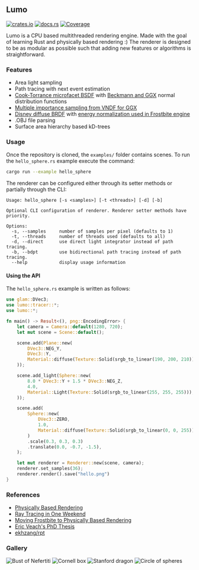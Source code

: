 ## Lumo
[![crates.io](https://img.shields.io/crates/v/lumo)](https://crates.io/crates/lumo)
[![docs.rs](https://img.shields.io/docsrs/lumo)](https://docs.rs/lumo)
[![Coverage](https://img.shields.io/coverallsCoverage/github/ekarpp/lumo)](https://coveralls.io/github/ekarpp/lumo)

Lumo is a CPU based multithreaded rendering engine. Made with the goal of learning Rust and physically based rendering :) The renderer is designed to be as modular as possible such that adding new features or algorithms is straightforward.

### Features
* Area light sampling
* Path tracing with next event estimation
* [Cook-Torrance microfacet BSDF](https://doi.org/10.1145/357290.357293) with [Beckmann and GGX](http://dx.doi.org/10.2312/EGWR/EGSR07/195-206) normal distribution functions
* [Multiple importance sampling from VNDF for GGX](https://jcgt.org/published/0007/04/01/)
* [Disney diffuse BRDF](https://disneyanimation.com/publications/physically-based-shading-at-disney/) with [energy normalization used in Frostbite engine](https://seblagarde.files.wordpress.com/2015/07/course_notes_moving_frostbite_to_pbr_v32.pdf)
* .OBJ file parsing
* Surface area hierarchy based kD-trees

### Usage
Once the repository is cloned, the `examples/` folder contains scenes. To run the `hello_sphere.rs` example execute the command:

```bash
cargo run --example hello_sphere
```

The renderer can be configured either through its setter methods or partially through the CLI:

```
Usage: hello_sphere [-s <samples>] [-t <threads>] [-d] [-b]

Optional CLI configuration of renderer. Renderer setter methods have priority.

Options:
  -s, --samples     number of samples per pixel (defaults to 1)
  -t, --threads     number of threads used (defaults to all)
  -d, --direct      use direct light integrator instead of path tracing.
  -b, --bdpt        use bidirectional path tracing instead of path tracing.
  --help            display usage information
```

#### Using the API
The `hello_sphere.rs` example is written as follows:

```rust
use glam::DVec3;
use lumo::tracer::*;
use lumo::*;

fn main() -> Result<(), png::EncodingError> {
    let camera = Camera::default(1280, 720);
    let mut scene = Scene::default();

    scene.add(Plane::new(
        DVec3::NEG_Y,
        DVec3::Y,
        Material::diffuse(Texture::Solid(srgb_to_linear(190, 200, 210))),
    ));

    scene.add_light(Sphere::new(
        8.0 * DVec3::Y + 1.5 * DVec3::NEG_Z,
        4.0,
        Material::Light(Texture::Solid(srgb_to_linear(255, 255, 255))),
    ));

    scene.add(
        Sphere::new(
            DVec3::ZERO,
            1.0,
            Material::diffuse(Texture::Solid(srgb_to_linear(0, 0, 255))),
        )
        .scale(0.3, 0.3, 0.3)
        .translate(0.0, -0.7, -1.5),
    );

    let mut renderer = Renderer::new(scene, camera);
    renderer.set_samples(36);
    renderer.render().save("hello.png")
}
```

### References
* [Physically Based Rendering](https://www.pbr-book.org/)
* [Ray Tracing in One Weekend](https://raytracing.github.io/)
* [Moving Frostbite to Physically Based Rendering](https://seblagarde.files.wordpress.com/2015/07/course_notes_moving_frostbite_to_pbr_v32.pdf)
* [Eric Veach's PhD Thesis](http://graphics.stanford.edu/papers/veach_thesis/)
* [ekhzang/rpt](https://github.com/ekzhang/rpt)

### Gallery
![Bust of Nefertiti](https://i.imgur.com/eQ0iaE1.png)
![Cornell box](https://i.imgur.com/JfGOyIT.png)
![Stanford dragon](https://i.imgur.com/4Wj2Fgy.png)
![Circle of spheres](https://i.imgur.com/zraIbaH.png)
